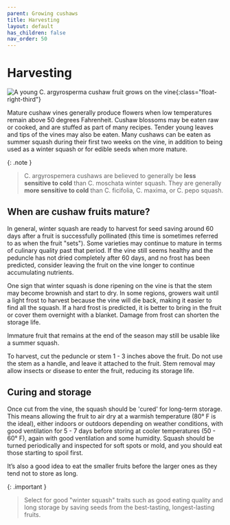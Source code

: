 ```yaml
---
parent: Growing cushaws
title: Harvesting
layout: default
has_children: false
nav_order: 50
---
```


# Harvesting

![A young C. argyrosperma cushaw fruit grows on the vine](../../assets/images/growing/immature-argyrosperma-fruit-200w.jpg "Sprawling young cushaw vine"){:class="float-right-third"}

Mature cushaw vines generally produce flowers when low temperatures remain above 50 degrees Fahrenheit. Cushaw blossoms may be eaten raw or cooked, and are stuffed as part of many recipes. Tender young leaves and tips of the vines may also be eaten. Many cushaws can be eaten as summer squash during their first two weeks on the vine, in addition to being used as a winter squash or for edible seeds when more mature.

{: .note }
> C. argyrospemera cushaws are believed to generally be **less sensitive to cold** than C. moschata winter squash. They are generally **more sensitive to cold** than C. ficifolia, C. maxima, or C. pepo squash.

## When are cushaw fruits mature?

In general, winter squash are ready to harvest for seed saving around 60 days after a fruit is successfully pollinated (this time is sometimes referred to as when the fruit "sets"). Some varieties may continue to mature in terms of culinary quality past that period. If the vine still seems healthy and the peduncle has not dried completely after 60 days, and no frost has been predicted, consider leaving the fruit on the vine longer to continue accumulating nutrients.

One sign that winter squash is done ripening on the vine is that the stem may become brownish and start to dry. In some regions, growers wait until a light frost to harvest because the vine will die back, making it easier to find all the squash. If a hard frost is predicted, it is better to bring in the fruit or cover them overnight with a blanket. Damage from frost can shorten the storage life.

Immature fruit that remains at the end of the season may still be usable like a summer squash.

To harvest, cut the peduncle or stem 1 - 3 inches above the fruit. Do not use the stem as a handle, and leave it attached to the fruit. Stem removal may allow insects or disease to enter the fruit, reducing its storage life.

## Curing and storage

Once cut from the vine, the squash should be 'cured' for long-term storage. This means allowing the fruit to air dry at a warmish temperature (80° F is the ideal), either indoors or outdoors depending on weather conditions, with good ventilation for 5 - 7 days before storing at cooler temperatures (50 - 60° F), again with good ventilation and some humidity. Squash should be turned periodically and inspected for soft spots or mold, and you should eat those starting to spoil first.

It’s also a good idea to eat the smaller fruits before the larger ones as they tend not to store as long.

{: .important }
>Select for good "winter squash" traits such as good eating quality and long storage by saving seeds from the best-tasting, longest-lasting fruits.
